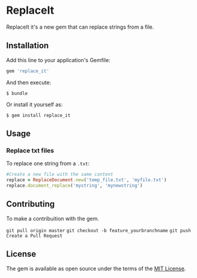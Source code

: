 # ReplaceIt
  ReplaceIt it's a new gem that can replace strings from a file.

## Installation

Add this line to your application's Gemfile:

```ruby
gem 'replace_it'
```

And then execute:

    $ bundle

Or install it yourself as:

    $ gem install replace_it

## Usage

### Replace txt files

To replace one string from a `.txt`:

```ruby
#Create a new file with the same content
replace = ReplaceDocument.new('temp_file.txt', 'myfile.txt')
replace.document_replace('mystring', 'mynewstring')
```

## Contributing

To make a contribuition with the gem.

`git pull origin master`
`git checkout -b feature_yourbranchname`
`git push`
`Create a Pull Request`

## License

The gem is available as open source under the terms of the [MIT License](http://opensource.org/licenses/MIT).
